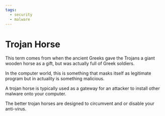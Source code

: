 ```yaml
---
tags:
  - security
  - malware
---
```

# Trojan Horse

This term comes from when the ancient Greeks gave the Trojans a giant wooden horse as a gift, but was actually full of Greek soldiers.

In the computer world, this is something that masks itself as legitimate program but in actuality is something malicious.

A trojan horse is typically used as a gateway for an attacker to install other malware onto your computer.

The better trojan horses are designed to circumvent and or disable your anti-virus.

